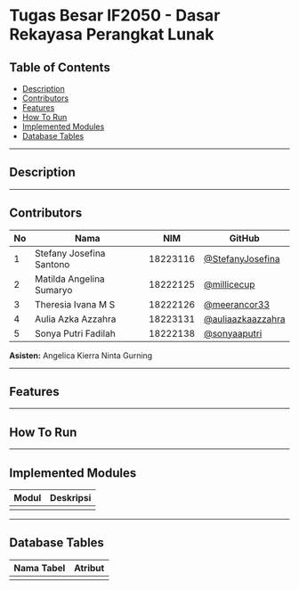 # Tugas Besar IF2050 - Dasar Rekayasa Perangkat Lunak

## Table of Contents
- [Description](#description)
- [Contributors](#contributors)
- [Features](#features)
- [How To Run](#how-to-run)
- [Implemented Modules](#implemented-modules)
- [Database Tables](#database-tables)

---

## Description


---

## Contributors
| **No** | **Nama** | **NIM**  | **GitHub** |
| ------ | ------------------------- | ------------- | ----------- |
| 1      | Stefany Josefina Santono  | 18223116      | [@StefanyJosefina](https://github.com/StefanyJosefina) |
| 2      | Matilda Angelina Sumaryo  | 18222125      | [@millicecup](https://github.com/millicecup) |
| 3      | Theresia Ivana M S        | 18222126      | [@meerancor33](https://github.com/meerancor33) |
| 4      | Aulia Azka Azzahra        | 18223131      | [@auliaazkaazzahra](https://github.com/auliaazkaazzahra) |
| 5      | Sonya Putri Fadilah       | 18222138      | [@sonyaaputri](https://github.com/sonyaaputri) |

**Asisten:** Angelica Kierra Ninta Gurning

---

## Features


---

## How To Run


---

## Implemented Modules

| **Modul** | **Deskripsi** | 
|----------|----------------------|
|          |                      | 

---

## Database Tables

| **Nama Tabel** | **Atribut** |
|----------------|-------------|
|                |             |
